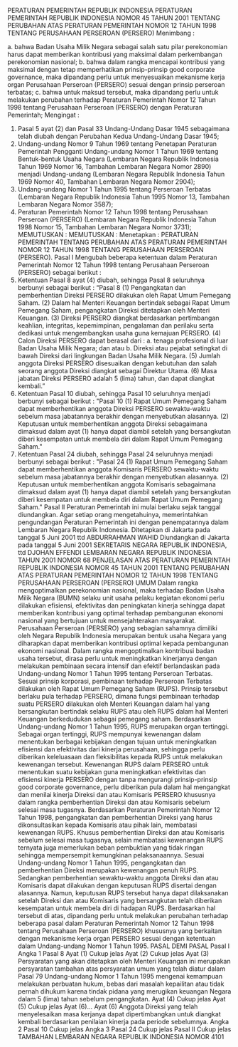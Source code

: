  PERATURAN PEMERINTAH REPUBLIK INDONESIA PERATURAN PEMERINTAH REPUBLIK INDONESIA NOMOR 45 TAHUN 2001 TENTANG PERUBAHAN ATAS PERATURAN PEMERINTAH NOMOR 12 TAHUN 1998 TENTANG PERUSAHAAN PERSEROAN (PERSERO)
Menimbang :

a. bahwa Badan Usaha Milik Negara sebagai salah satu pilar perekonomian harus dapat memberikan kontribusi yang maksimal dalam perkembangan perekonomian nasional;
b. bahwa dalam rangka mencapai kontribusi yang maksimal dengan tetap memperhatikan prinsip-prinsip good corporate governance, maka dipandang perlu untuk menyesuaikan mekanisme kerja organ Perusahaan Perseroan (PERSERO) sesuai dengan prinsip perseroan terbatas;
c. bahwa untuk maksud tersebut, maka dipandang perlu untuk melakukan perubahan terhadap Peraturan Pemerintah Nomor 12 Tahun 1998 tentang Perusahaan Perseroan (PERSERO) dengan Peraturan Pemerintah;
Mengingat :

1. Pasal 5 ayat (2) dan Pasal 33 Undang-Undang Dasar 1945 sebagaimana telah diubah dengan Perubahan Kedua Undang-Undang Dasar 1945;
2. Undang-undang Nomor 9 Tahun 1969 tentang Penetapan Peraturan Pemerintah Pengganti Undang-undang Nomor 1 Tahun 1969 tentang Bentuk-bentuk Usaha Negara (Lembaran Negara Republik Indonesia Tahun 1969 Nomor 16, Tambahan Lembaran Negara Nomor 2890) menjadi Undang-undang (Lembaran Negara Republik Indonesia Tahun 1969 Nomor 40, Tambahan Lembaran Negara Nomor 2904);
3. Undang-undang Nomor 1 Tahun 1995 tentang Perseroan Terbatas (Lembaran Negara Republik Indonesia Tahun 1995 Nomor 13, Tambahan Lembaran Negara Nomor 3587);
4. Peraturan Pemerintah Nomor 12 Tahun 1998 tentang Perusahaan Perseroan (PERSERO) (Lembaran Negara Republik Indonesia Tahun 1998 Nomor 15, Tambahan Lembaran Negara Nomor 3731);
MEMUTUSKAN :
MEMUTUSKAN :
 Menetapkan : PERATURAN PEMERINTAH TENTANG PERUBAHAN ATAS PERATURAN PEMERINTAH NOMOR 12 TAHUN 1998 TENTANG PERUSAHAAN PERSEROAN (PERSERO).
Pasal I
Mengubah beberapa ketentuan dalam Peraturan Pemerintah Nomor 12 Tahun 1998 tentang Perusahaan Perseroan (PERSERO) sebagai berikut :
1. Ketentuan Pasal 8 ayat (4) diubah, sehingga Pasal 8 seluruhnya berbunyi sebagai berikut : “Pasal 8 (1) Pengangkatan dan pemberhentian Direksi PERSERO dilakukan oleh Rapat Umum Pemegang Saham.
(2) Dalam hal Menteri Keuangan bertindak sebagai Rapat Umum Pemegang Saham, pengangkatan Direksi ditetapkan oleh Menteri Keuangan.
(3) Direksi PERSERO diangkat berdasarkan pertimbangan keahlian, integritas, kepemimpinan, pengalaman dan perilaku serta dedikasi untuk mengembangkan usaha guna kemajuan PERSERO.
(4) Calon Direksi PERSERO dapat berasal dari :
a. tenaga profesional di luar Badan Usaha Milik Negara; dan atau b. Direksi atau pejabat setingkat di bawah Direksi dari lingkungan Badan Usaha Milik Negara.
(5) Jumlah anggota Direksi PERSERO disesuaikan dengan kebutuhan dan salah seorang anggota Direksi diangkat sebagai Direktur Utama.
(6) Masa jabatan Direksi PERSERO adalah 5 (lima) tahun, dan dapat diangkat kembali.”
2. Ketentuan Pasal 10 diubah, sehingga Pasal 10 seluruhnya menjadi berbunyi sebagai berikut : "Pasal 10 (1) Rapat Umum Pemegang Saham dapat memberhentikan anggota Direksi PERSERO sewaktu-waktu sebelum masa jabatannya berakhir dengan menyebutkan alasannya.
(2) Keputusan untuk memberhentikan anggota Direksi sebagaimana dimaksud dalam ayat (1) hanya dapat diambil setelah yang bersangkutan diberi kesempatan untuk membela diri dalam Rapat Umum Pemegang Saham."
3. Ketentuan Pasal 24 diubah, sehingga Pasal 24 seluruhnya menjadi berbunyi sebagai berikut : "Pasal 24 (1) Rapat Umum Pemegang Saham dapat memberhentikan anggota Komisaris PERSERO sewaktu-waktu sebelum masa jabatannya berakhir dengan menyebutkan alasannya.
(2) Keputusan untuk memberhentikan anggota Komisaris sebagaimana dimaksud dalam ayat (1) hanya dapat diambil setelah yang bersangkutan diberi kesempatan untuk membela diri dalam Rapat Umum Pemegang Saham."
Pasal II
Peraturan Pemerintah ini mulai berlaku sejak tanggal diundangkan.
Agar setiap orang mengetahuinya, memerintahkan pengundangan Peraturan Pemerintah ini dengan penempatannya dalam Lembaran Negara Republik Indonesia. Ditetapkan di Jakarta pada tanggal 5 Juni 2001 ttd ABDURRAHMAN WAHID Diundangkan di Jakarta pada tanggal 5 Juni 2001 SEKRETARIS NEGARA REPUBLIK INDONESIA, ttd DJOHAN EFFENDI LEMBARAN NEGARA REPUBLIK INDONESIA TAHUN 2001 NOMOR 68 PENJELASAN ATAS PERATURAN PEMERINTAH REPUBLIK INDONESIA NOMOR 45 TAHUN 2001 TENTANG PERUBAHAN ATAS PERATURAN PEMERINTAH NOMOR 12 TAHUN 1998 TENTANG PERUSAHAAN PERSEROAN (PERSERO) UMUM Dalam rangka mengoptimalkan perekonomian nasional, maka terhadap Badan Usaha Milik Negara (BUMN) selaku unit usaha pelaku kegiatan ekonomi perlu dilakukan efisiensi, efektivitas dan peningkatan kinerja sehingga dapat memberikan kontribusi yang optimal terhadap pembangunan ekonomi nasional yang bertujuan untuk mensejahterakan masyarakat. Perusahaan Perseroan (PERSERO) yang sebagian sahamnya dimiliki oleh Negara Republik Indonesia merupakan bentuk usaha Negara yang diharapkan dapat memberikan kontribusi optimal kepada pembangunan ekonomi nasional. Dalam rangka mengoptimalkan kontribusi badan usaha tersebut, dirasa perlu untuk meningkatkan kinerjanya dengan melakukan pembinaan secara intensif dan efektif berlandaskan pada Undang-undang Nomor 1 Tahun 1995 tentang Perseroan Terbatas. Sesuai prinsip korporasi, pembinaan terhadap Perseroan Terbatas dilakukan oleh Rapat Umum Pemegang Saham (RUPS). Prinsip tersebut berlaku pula terhadap PERSERO, dimana fungsi pembinaan terhadap suatu PERSERO dilakukan oleh Menteri Keuangan dalam hal yang bersangkutan bertindak selaku RUPS atau oleh RUPS dalam hal Menteri Keuangan berkedudukan sebagai pemegang saham. Berdasarkan Undang-undang Nomor 1 Tahun 1995, RUPS merupakan organ tertinggi. Sebagai organ tertinggi, RUPS mempunyai kewenangan dalam menentukan berbagai kebijakan dengan tujuan untuk meningkatkan efisiensi dan efektivitas dari kinerja perusahaan, sehingga perlu diberikan keleluasaan dan fleksibilitas kepada RUPS untuk melakukan kewenangan tersebut. Kewenangan RUPS dalam PERSERO untuk menentukan suatu kebijakan guna meningkatkan efektivitas dan efisiensi kinerja PERSERO dengan tanpa mengurangi prinsip-prinsip good corporate governance, perlu diberikan pula dalam hal mengangkat dan menilai kinerja Direksi dan atau Komisaris PERSERO khususnya dalam rangka pemberhentian Direksi dan atau Komisaris sebelum selesai masa tugasnya. Berdasarkan Peraturan Pemerintah Nomor 12 Tahun 1998, pengangkatan dan pemberhentian Direksi yang harus dikonsultasikan kepada Komisaris atau pihak lain, membatasi kewenangan RUPS. Khusus pemberhentian Direksi dan atau Komisaris sebelum selesai masa tugasnya, selain membatasi kewenangan RUPS ternyata juga memerlukan beban pembuktian yang tidak ringan sehingga mempersempit kemungkinan pelaksanaannya. Sesuai Undang-undang Nomor 1 Tahun 1995, pengangkatan dan pemberhentian Direksi merupakan kewenangan penuh RUPS. Sedangkan pemberhentian sewaktu-waktu anggota Direksi dan atau Komisaris dapat dilakukan dengan keputusan RUPS disertai dengan alasannya. Namun, keputusan RUPS tersebut hanya dapat dilaksanakan setelah Direksi dan atau Komisaris yang bersangkutan telah diberikan kesempatan untuk membela diri di hadapan RUPS. Berdasarkan hal tersebut di atas, dipandang perlu untuk melakukan perubahan terhadap beberapa pasal dalam Peraturan Pemerintah Nomor 12 Tahun 1998 tentang Perusahaan Perseroan (PERSERO) khususnya yang berkaitan dengan mekanisme kerja organ PERSERO sesuai dengan ketentuan dalam Undang-undang Nomor 1 Tahun 1995. PASAL DEMI PASAL
Pasal I
Angka 1
Pasal 8
Ayat (1) Cukup jelas Ayat (2) Cukup jelas Ayat (3) Persyaratan yang akan ditetapkan oleh Menteri Keuangan ini merupakan persyaratan tambahan atas persyaratan umum yang telah diatur dalam Pasal 79 Undang-undang Nomor 1 Tahun 1995 mengenai kemampuan melakukan perbuatan hukum, bebas dari masalah kepailitan atau tidak pernah dihukum karena tindak pidana yang merugikan keuangan Negara dalam 5 (lima) tahun sebelum pengangkatan. Ayat (4) Cukup jelas Ayat (5) Cukup jelas Ayat (6)... Ayat (6) Anggota Direksi yang telah menyelesaikan masa kerjanya dapat dipertimbangkan untuk diangkat kembali berdasarkan penilaian kinerja pada periode sebelumnya. Angka 2
Pasal 10
Cukup jelas Angka 3
Pasal 24
Cukup jelas
Pasal II
Cukup jelas TAMBAHAN LEMBARAN NEGARA REPUBLIK INDONESIA NOMOR 4101